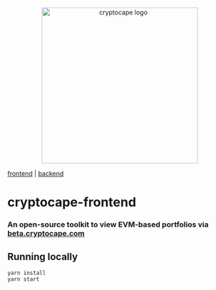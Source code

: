 <br/>
<p align="center">
<img src="https://vagabond-public-storage.s3.eu-west-2.amazonaws.com/cryptocape_banner.png" width="350" alt="cryptocape logo">
</p>

[frontend](https://github.com/JayWelsh/cryptocape-frontend) | [backend](https://github.com/JayWelsh/cryptocape-backend)

# cryptocape-frontend

### An open-source toolkit to view EVM-based portfolios via [beta.cryptocape.com](https://beta.cryptocape.com)

## Running locally

```
yarn install
yarn start
```